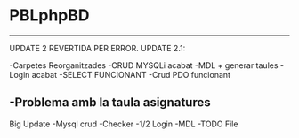 # PBLphpBD

--------------------------------------------------------------------
UPDATE 2 REVERTIDA PER ERROR. UPDATE 2.1:

-Carpetes Reorganitzades
-CRUD MYSQLi acabat
-MDL + generar taules
-Login acabat
-SELECT FUNCIONANT
-Crud PDO funcionant

-Problema amb la taula asignatures
---------------------------------------------------------------------
Big Update
-Mysql crud
-Checker
-1/2 Login
-MDL
-TODO File
